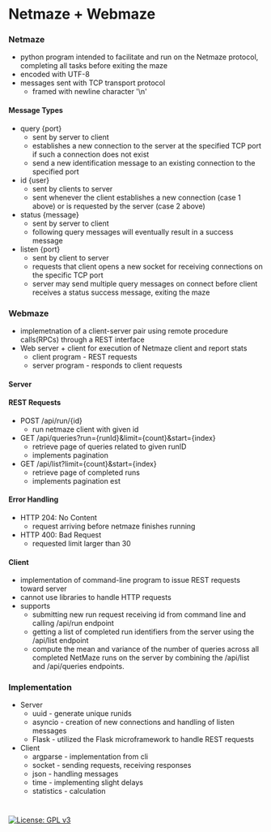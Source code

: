 # Netmaze + Webmaze


### **Netmaze**
- python program intended to facilitate and run on the Netmaze protocol, completing all tasks before exiting the maze
- encoded with UTF-8
- messages sent with TCP transport protocol
    - framed with newline character '\n'


#### Message Types
- query {port}
    - sent by server to client
    - establishes a new connection to the server at the specified TCP port if such a connection does not exist
    - send a new identification message to an existing connection to the specified port
- id {user}
    - sent by clients to server
    - sent whenever the client establishes a new connection (case 1 above) or is requested by the server (case 2 above)
- status {message}
    - sent by server to client
    - following query messages will eventually result in a success message
- listen {port}
    - sent by client to server
    - requests that client opens a new socket for receiving connections on the specific TCP port
    - server may send multiple query messages on connect before client receives a status success message, exiting the maze

### **Webmaze**
- implemetnation of a client-server pair using remote procedure calls(RPCs) through a REST interface
- Web server + client for execution of Netmaze client and report stats
    - client program - REST requests
    - server program - responds to client requests

#### **Server** 

#### REST Requests
- POST /api/run/{id}
    - run netmaze client with given id
- GET /api/queries?run={runId}&limit={count}&start={index}
    - retrieve page of queries related to given runID
    - implements pagination
- GET /api/list?limit={count}&start={index}
    - retrieve page of completed runs
    - implements pagination
est

#### Error Handling
- HTTP 204: No Content
    - request arriving before netmaze finishes running
- HTTP 400: Bad Request
    - requested limit larger than 30

#### **Client** 
- implementation of command-line program to issue REST requests toward server
- cannot use libraries to handle HTTP requests
- supports
    - submitting new run request receiving id from command line and calling /api/run endpoint
    - getting a list of completed run identifiers from the server using the /api/list endpoint
    - compute the mean and variance of the number of queries across all completed NetMaze runs on the server by combining the /api/list and /api/queries endpoints.

### **Implementation**
- Server
    - uuid - generate unique runids
    - asyncio - creation of new connections and handling of listen messages
    - Flask - utilized the Flask microframework to handle REST requests
- Client
    - argparse - implementation from cli
    - socket - sending requests, receiving responses
    - json - handling messages
    - time - implementing slight delays
    - statistics - calculation




#
[![License: GPL v3](https://img.shields.io/badge/License-GPLv3-blue.svg)](https://www.gnu.org/licenses/gpl-3.0)
